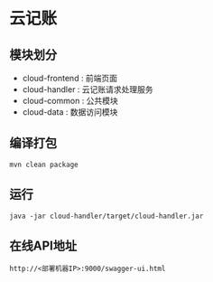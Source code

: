 # 云记账

## 模块划分

- cloud-frontend  : 前端页面
- cloud-handler   : 云记账请求处理服务
- cloud-common    : 公共模块
- cloud-data      : 数据访问模块

## 编译打包

    mvn clean package
    
## 运行

    java -jar cloud-handler/target/cloud-handler.jar
    
## 在线API地址

    http://<部署机器IP>:9000/swagger-ui.html
